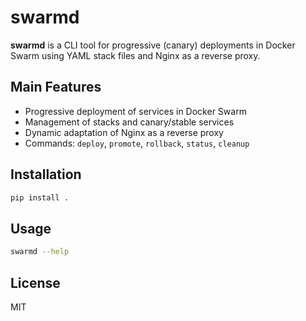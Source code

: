 # swarmd

**swarmd** is a CLI tool for progressive (canary) deployments in Docker Swarm using YAML stack files and Nginx as a reverse proxy.

## Main Features
- Progressive deployment of services in Docker Swarm
- Management of stacks and canary/stable services
- Dynamic adaptation of Nginx as a reverse proxy
- Commands: `deploy`, `promote`, `rollback`, `status`, `cleanup`

## Installation

```bash
pip install .
```

## Usage

```bash
swarmd --help
```

## License
MIT

